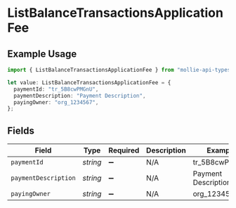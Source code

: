 # ListBalanceTransactionsApplicationFee

## Example Usage

```typescript
import { ListBalanceTransactionsApplicationFee } from "mollie-api-typescript/models/operations";

let value: ListBalanceTransactionsApplicationFee = {
  paymentId: "tr_5B8cwPMGnU",
  paymentDescription: "Payment Description",
  payingOwner: "org_1234567",
};
```

## Fields

| Field                | Type                 | Required             | Description          | Example              |
| -------------------- | -------------------- | -------------------- | -------------------- | -------------------- |
| `paymentId`          | *string*             | :heavy_minus_sign:   | N/A                  | tr_5B8cwPMGnU        |
| `paymentDescription` | *string*             | :heavy_minus_sign:   | N/A                  | Payment Description  |
| `payingOwner`        | *string*             | :heavy_minus_sign:   | N/A                  | org_1234567          |